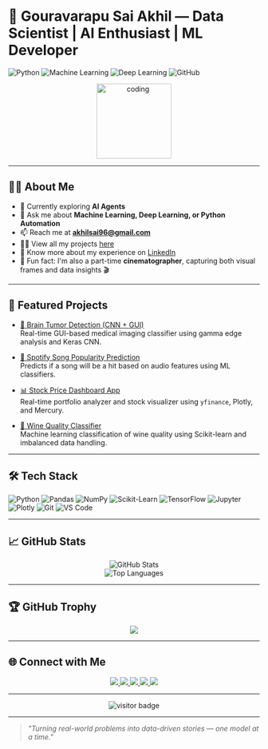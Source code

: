 # 👋 Gouravarapu Sai Akhil — Data Scientist | AI Enthusiast | ML Developer

![Python](https://img.shields.io/badge/Python-3776AB?style=flat&logo=python&logoColor=white)
![Machine Learning](https://img.shields.io/badge/Machine_Learning-009688?style=flat&logo=scikit-learn&logoColor=white)
![Deep Learning](https://img.shields.io/badge/Deep_Learning-FF6F00?style=flat&logo=tensorflow&logoColor=white)
![GitHub](https://img.shields.io/badge/GitHub-100000?style=flat&logo=github&logoColor=white)

<div align="center">
  <img height="150" src="https://media.giphy.com/media/M9gbBd9nbDrOTu1Mqx/giphy.gif" alt="coding" />
</div>

---

## 🙋‍♂️ About Me

- 🌱 Currently exploring **AI Agents**
- 💬 Ask me about **Machine Learning, Deep Learning, or Python Automation**
- 📫 Reach me at **akhilsai96@gmail.com**
- 👨‍💻 View all my projects [here](https://github.com/Gouravarapu-SA?tab=repositories)
- 📄 Know more about my experience on [LinkedIn](https://www.linkedin.com/in/sai-akhil-gouravarapu-702961292/)
- 🎥 Fun fact: I'm also a part-time **cinematographer**, capturing both visual frames and data insights 🎬

---

## 🚀 Featured Projects

- [🧠 Brain Tumor Detection (CNN + GUI)](https://github.com/Gouravarapu-SA/brain-tumor-detection)  
  Real-time GUI-based medical imaging classifier using gamma edge analysis and Keras CNN.

- [🎵 Spotify Song Popularity Prediction](https://github.com/Gouravarapu-SA/Spotify-song-prediction)  
  Predicts if a song will be a hit based on audio features using ML classifiers.

- [📊 Stock Price Dashboard App](https://github.com/Gouravarapu-SA/stock-analysis-app)  
  Real-time portfolio analyzer and stock visualizer using `yfinance`, Plotly, and Mercury.

- [🍷 Wine Quality Classifier](https://github.com/Gouravarapu-SA/wine-quality-classification)  
  Machine learning classification of wine quality using Scikit-learn and imbalanced data handling.

---

## 🛠️ Tech Stack

![Python](https://img.shields.io/badge/Python-3776AB?style=flat&logo=python&logoColor=white)
![Pandas](https://img.shields.io/badge/Pandas-150458?style=flat&logo=pandas&logoColor=white)
![NumPy](https://img.shields.io/badge/Numpy-013243?style=flat&logo=numpy)
![Scikit-Learn](https://img.shields.io/badge/Scikit--Learn-F7931E?style=flat&logo=scikit-learn&logoColor=white)
![TensorFlow](https://img.shields.io/badge/TensorFlow-FF6F00?style=flat&logo=tensorflow&logoColor=white)
![Jupyter](https://img.shields.io/badge/Jupyter-F37626?style=flat&logo=jupyter&logoColor=white)
![Plotly](https://img.shields.io/badge/Plotly-3F4F75?style=flat&logo=plotly&logoColor=white)
![Git](https://img.shields.io/badge/Git-F05032?style=flat&logo=git&logoColor=white)
![VS Code](https://img.shields.io/badge/VS%20Code-007ACC?style=flat&logo=visual-studio-code&logoColor=white)

---

## 📈 GitHub Stats

<p align="center">
  <img src="https://github-readme-stats.vercel.app/api?username=Gouravarapu-SA&show_icons=true&theme=default" alt="GitHub Stats" />
  <br />
  <img src="https://github-readme-stats.vercel.app/api/top-langs?username=Gouravarapu-SA&layout=compact&theme=default" alt="Top Languages" />
</p>

---

## 🏆 GitHub Trophy

<p align="center">
  <img src="https://github-profile-trophy.vercel.app/?username=Gouravarapu-SA&theme=onedark&row=1" />
</p>

---

## 🌐 Connect with Me

<p align="center">
  <a href="https://www.linkedin.com/in/sai-akhil-gouravarapu-702961292/" target="_blank">
    <img src="https://img.shields.io/static/v1?message=LinkedIn&logo=linkedin&label=&color=0077B5&logoColor=white&style=for-the-badge" />
  </a>
  <a href="https://www.kaggle.com/gouravarapusaiakhil" target="_blank">
    <img src="https://img.shields.io/static/v1?message=Kaggle&logo=kaggle&label=&color=20BEFF&logoColor=white&style=for-the-badge" />
  </a>
  <a href="https://instagram.com/aka_cordisdie" target="_blank">
    <img src="https://img.shields.io/static/v1?message=Instagram&logo=instagram&label=&color=E4405F&logoColor=white&style=for-the-badge" />
  </a>
  <a href="https://www.youtube.com/@Cordisd7" target="_blank">
    <img src="https://img.shields.io/static/v1?message=YouTube&logo=youtube&label=&color=FF0000&logoColor=white&style=for-the-badge" />
  </a>
  <a href="https://x.com/Akhilsai96Ram" target="_blank">
    <img src="https://img.shields.io/static/v1?message=Twitter&logo=twitter&label=&color=1DA1F2&logoColor=white&style=for-the-badge" />
  </a>
</p>

---

<div align="center">
  <img src="https://visitor-badge.laobi.icu/badge?page_id=gouravarapu-sa.gouravarapu-sa" alt="visitor badge"/>
</div>

---

> *"Turning real-world problems into data-driven stories — one model at a time."*

